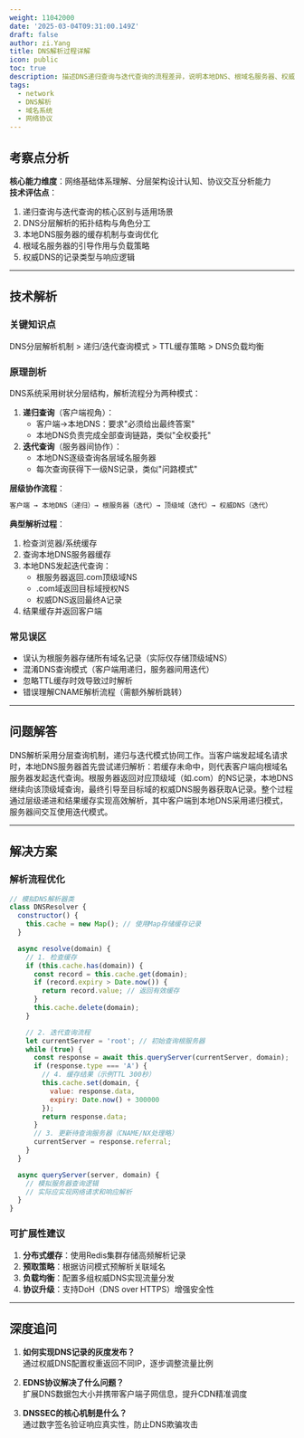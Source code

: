 ```yaml
---
weight: 11042000
date: '2025-03-04T09:31:00.149Z'
draft: false
author: zi.Yang
title: DNS解析过程详解
icon: public
toc: true
description: 描述DNS递归查询与迭代查询的流程差异，说明本地DNS、根域名服务器、权威DNS在解析过程中的层级协作机制。
tags:
  - network
  - DNS解析
  - 域名系统
  - 网络协议
---
```


## 考察点分析

**核心能力维度**：网络基础体系理解、分层架构设计认知、协议交互分析能力  
**技术评估点**：  

1. 递归查询与迭代查询的核心区别与适用场景  
2. DNS分层解析的拓扑结构与角色分工  
3. 本地DNS服务器的缓存机制与查询优化  
4. 根域名服务器的引导作用与负载策略  
5. 权威DNS的记录类型与响应逻辑  

---

## 技术解析

### 关键知识点

DNS分层解析机制 > 递归/迭代查询模式 > TTL缓存策略 > DNS负载均衡

### 原理剖析

DNS系统采用树状分层结构，解析流程分为两种模式：

1. **递归查询**（客户端视角）：
   - 客户端→本地DNS：要求"必须给出最终答案"
   - 本地DNS负责完成全部查询链路，类似"全权委托"
2. **迭代查询**（服务器间协作）：
   - 本地DNS逐级查询各层域名服务器
   - 每次查询获得下一级NS记录，类似"问路模式"

**层级协作流程**：

```bash
客户端 → 本地DNS（递归）→ 根服务器（迭代）→ 顶级域（迭代）→ 权威DNS（迭代）
```

**典型解析过程**：

1. 检查浏览器/系统缓存
2. 查询本地DNS服务器缓存
3. 本地DNS发起迭代查询：
   - 根服务器返回.com顶级域NS
   - .com域返回目标域授权NS
   - 权威DNS返回最终A记录
4. 结果缓存并返回客户端

### 常见误区

- 误认为根服务器存储所有域名记录（实际仅存储顶级域NS）
- 混淆DNS查询模式（客户端用递归，服务器间用迭代）
- 忽略TTL缓存时效导致过时解析
- 错误理解CNAME解析流程（需额外解析跳转）

---

## 问题解答

DNS解析采用分层查询机制，递归与迭代模式协同工作。当客户端发起域名请求时，本地DNS服务器首先尝试递归解析：若缓存未命中，则代表客户端向根域名服务器发起迭代查询。根服务器返回对应顶级域（如.com）的NS记录，本地DNS继续向该顶级域查询，最终引导至目标域的权威DNS服务器获取A记录。整个过程通过层级递进和结果缓存实现高效解析，其中客户端到本地DNS采用递归模式，服务器间交互使用迭代模式。

---

## 解决方案

### 解析流程优化

```javascript
// 模拟DNS解析器类
class DNSResolver {
  constructor() {
    this.cache = new Map(); // 使用Map存储缓存记录
  }

  async resolve(domain) {
    // 1. 检查缓存
    if (this.cache.has(domain)) {
      const record = this.cache.get(domain);
      if (record.expiry > Date.now()) {
        return record.value; // 返回有效缓存
      }
      this.cache.delete(domain);
    }

    // 2. 迭代查询流程
    let currentServer = 'root'; // 初始查询根服务器
    while (true) {
      const response = await this.queryServer(currentServer, domain);
      if (response.type === 'A') {
        // 4. 缓存结果（示例TTL 300秒）
        this.cache.set(domain, {
          value: response.data,
          expiry: Date.now() + 300000
        });
        return response.data;
      }
      // 3. 更新待查询服务器（CNAME/NX处理略）
      currentServer = response.referral;
    }
  }

  async queryServer(server, domain) {
    // 模拟服务器查询逻辑
    // 实际应实现网络请求和响应解析
  }
}
```

### 可扩展性建议

1. **分布式缓存**：使用Redis集群存储高频解析记录
2. **预取策略**：根据访问模式预解析关联域名
3. **负载均衡**：配置多组权威DNS实现流量分发
4. **协议升级**：支持DoH（DNS over HTTPS）增强安全性

---

## 深度追问

1. **如何实现DNS记录的灰度发布？**  
   通过权威DNS配置权重返回不同IP，逐步调整流量比例

2. **EDNS协议解决了什么问题？**  
   扩展DNS数据包大小并携带客户端子网信息，提升CDN精准调度

3. **DNSSEC的核心机制是什么？**  
   通过数字签名验证响应真实性，防止DNS欺骗攻击
